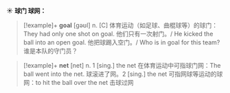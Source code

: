 ☀ <span class="category">**球门 球网：**</span>
>[!example]+ <span class="vocabulary">**goal**</span> [ɡəʊl] 
> <span class="definition">n. [C] 体育运动（如足球、曲棍球等）的球门：</span>They had only one shot on goal. 他们只有一次射门。/ He kicked the ball into an open goal. 他把球踢入空门。/ Who is in goal for this team? 谁是本队的守门员？

>[!example]+ <span class="vocabulary">**net**</span> [net] 
> <span class="definition">n. 1 [sing.] the net 在体育运动中可指球门网：</span>The ball went into the net. 球滚进了网。<span class="definition">2 [sing.] the net 可指网球等运动的球网：</span>to hit the ball over the net 击球过网
